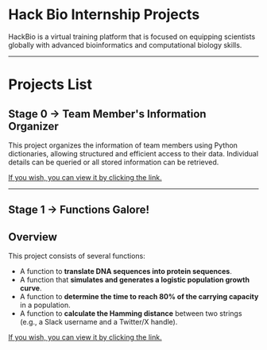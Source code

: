 # Hack Bio Internship Projects
HackBio is a virtual training platform that is focused on equipping scientists globally with advanced bioinformatics and computational biology skills.

---

# Projects List
## Stage 0 -> Team Member's Information Organizer
This project organizes the information of team members using Python dictionaries, allowing structured and efficient access to their data. Individual details can be queried or all stored information can be retrieved. 

[If you wish, you can view it by clicking the link.](https://github.com/elioe300/Hack_Bio_Internship_Projects/tree/main/Stage_0)

---

## Stage 1 -> Functions Galore!
## Overview
This project consists of several functions:
- A function to **translate DNA sequences into protein sequences**.
- A function that **simulates and generates a logistic population growth curve**.
- A function to **determine the time to reach 80% of the carrying capacity** in a population.
- A function to **calculate the Hamming distance** between two strings (e.g., a Slack username and a Twitter/X handle).

[If you wish, you can view it by clicking the link.](https://github.com/elioe300/Hack_Bio_Internship_Projects/tree/main/Stage_1)
